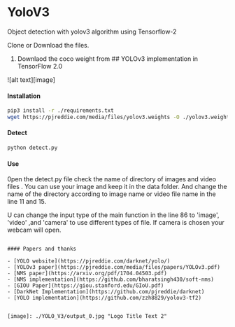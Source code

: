 # YoloV3
Object detection with yolov3 algorithm using  Tensorflow-2 

Clone or Download the files.

1. Downlaod the coco  weight from ## YOLOv3 implementation in TensorFlow 2.0

![alt text][image]

#### Installation

```bash
pip3 install -r ./requirements.txt
wget https://pjreddie.com/media/files/yolov3.weights -O ./yolov3.weights
```

#### Detect

```bash
python detect.py 
```

#### Use

0pen the detect.py file check the name of directory of images and video files . 
You can use your image and keep it in the data folder. And change the name of the directory 
according to image name or video file name  in the line 11 and 15. 

U can change the input type of the main function in the line 86 to 'image', 'video'
,and 'camera' to use different types of file. If camera is chosen your webcam will 
open. 
```

#### Papers and thanks

- [YOLO website](https://pjreddie.com/darknet/yolo/)
- [YOLOv3 paper](https://pjreddie.com/media/files/papers/YOLOv3.pdf)
- [NMS paper](https://arxiv.org/pdf/1704.04503.pdf)
- [NMS implementation](https://github.com/bharatsingh430/soft-nms)
- [GIOU Paper](https://giou.stanford.edu/GIoU.pdf)
- [DarkNet Implementation](https://github.com/pjreddie/darknet)
- [YOLO implementation](https://github.com/zzh8829/yolov3-tf2)


[image]: ./YOLO_V3/output_0.jpg "Logo Title Text 2"
